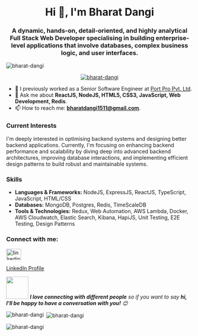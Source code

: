 <h1 align="center">Hi 👋, I'm Bharat Dangi</h1>
<h3 align="center">A dynamic, hands-on, detail-oriented, and highly analytical Full Stack Web Developer specialising in building enterprise-level applications that involve databases, complex business logic, and user interfaces.</h3>

<p align="left"> <img src="https://komarev.com/ghpvc/?username=bharat-dangi&label=Profile%20views&color=0e75b6&style=flat" alt="bharat-dangi" /> </p>

<div style="display: flex; flex-wrap: wrap; gap: 15px; justify-content: center;">
  <a href="https://github.com/ryo-ma/github-profile-trophy">
    <img src="https://github-profile-trophy.vercel.app/?username=bharat-dangi&margin-w=15&margin-h=5&column=7&no-frame=true" alt="bharat-dangi" />
  </a>
</div>

- 🔭 I previously worked as a Senior Software Engineer at [Port Pro Pvt. Ltd](https://portpro.io).
- 💬 Ask me about **ReactJS, NodeJS, HTML5, CSS3, JavaScript, Web Development, Redis**.
- 📫 How to reach me: **bharatdangi1511@gmail.com**.

### Current Interests
I'm deeply interested in optimising backend systems and designing better backend applications. Currently, I'm focusing on enhancing backend performance and scalability by diving deep into advanced backend architectures, improving database interactions, and implementing efficient design patterns to build robust and maintainable systems.

### Skills
- **Languages & Frameworks:** NodeJS, ExpressJS, ReactJS, TypeScript, JavaScript, HTML/CSS
- **Databases:** MongoDB, Postgres, Redis, TimeScaleDB
- **Tools & Technologies:** Redux, Web Automation, AWS Lambda, Docker, AWS Cloudwatch, Elastic Search, Kibana, HapiJS, Unit Testing, E2E Testing, Design Patterns

<h3 align="left">Connect with me:</h3>
<p align="left">
  <a href="https://www.linkedin.com/in/bharatdangi" target="blank">
    <img align="center" src="https://raw.githubusercontent.com/rahuldkjain/github-profile-readme-generator/master/src/images/icons/Social/linked-in-alt.svg" alt="linkedin" height="30" width="40" />
  </a>
</p>
<p align="left"><a href="https://www.linkedin.com/in/bharatdangi" target="blank">LinkedIn Profile</a></p>

<img src="https://media.giphy.com/media/LnQjpWaON8nhr21vNW/giphy.gif" width="60"> <em><b>I love connecting with different people</b> so if you want to say <b>hi, I'll be happy to have a conversation with you!</b> 😊</em>

<p><img align="left" src="https://github-readme-stats.vercel.app/api/top-langs?username=bharat-dangi&show_icons=true&locale=en&layout=compact" alt="bharat-dangi" /></p>

<p>&nbsp;<img align="center" src="https://github-readme-stats.vercel.app/api?username=bharat-dangi&show_icons=true&locale=en" alt="bharat-dangi" /></p>

<p><img align="center" src="https://github-readme-streak-stats.herokuapp.com/?user=bharat-dangi&" alt="bharat-dangi" /></p>
